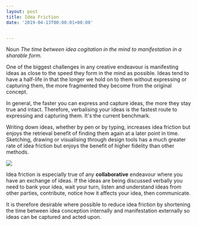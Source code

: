 ```yaml
---
layout: post
title: Idea Friction
date: '2019-04-13T00:00:01+00:00'


---
```


<span class="small-caps">Noun</span> *The time between idea cogitation in the mind to manifestation in a sharable form.*

One of the biggest challenges in any creative endeavour is manifesting ideas as close to the speed they form in the mind as possible. Ideas tend to have a half-life in that the longer we hold on to them without expressing or capturing them, the more fragmented they become from the original concept.

In general, the faster you can express and capture ideas, the more they stay true and intact. Therefore, verbalising your ideas is the fastest route to expressing and capturing them. It's the current benchmark.

Writing down ideas, whether by pen or by typing, increases idea friction but enjoys the retrieval benefit of finding them again at a later point in time. Sketching, drawing or visualising through design tools has a much greater rate of idea friction but enjoys the benefit of higher fidelity than other methods.

<img src="{{ siteUrl }}/img/idea.jpg" class="idea" />

Idea friction is especially true of any **collaborative** endeavour where you have an exchange of ideas. If the ideas are being discussed verbally you need to bank your idea, wait your turn, listen and understand ideas from other parties, contribute, notice how it affects your idea, then communicate. 

It is therefore desirable where possible to reduce idea friction by shortening the time between idea conception internally and manifestation externally so ideas can be captured and acted upon.
